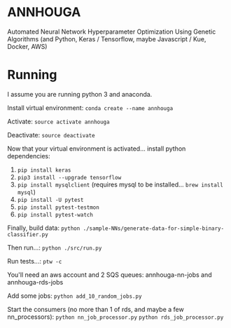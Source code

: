 # ANNHOUGA
Automated Neural Network Hyperparameter Optimization Using Genetic Algorithms (and Python, Keras / Tensorflow, maybe Javascript / Kue, Docker, AWS)


# Running

I assume you are running python 3 and anaconda.

Install virtual environment: `conda create --name annhouga`

Activate: `source activate annhouga`

Deactivate: `source deactivate`


Now that your virtual environment is activated... install python dependencies:
 1. `pip install keras`
 2. `pip3 install --upgrade tensorflow`
 3. `pip install mysqlclient` (requires mysql to be installed... `brew install mysql`)
 4. `pip install -U pytest`
 5. `pip install pytest-testmon`
 6. `pip install pytest-watch`

Finally, build data:
`python ./sample-NNs/generate-data-for-simple-binary-classifier.py`

Then run...:
`python ./src/run.py`

Run tests...:
`ptw -c`

You'll need an aws account and 2 SQS queues: annhouga-nn-jobs and annhouga-rds-jobs

Add some jobs:
`python add_10_random_jobs.py`

Start the consumers (no more than 1 of rds, and maybe a few nn_processors):
`python nn_job_processor.py`
`python rds_job_processor.py`


